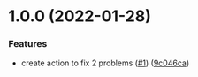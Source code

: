 # 1.0.0 (2022-01-28)


### Features

* create action to fix 2 problems ([#1](https://github.com/levibostian/action-semantic-release-justwork/issues/1)) ([9c046ca](https://github.com/levibostian/action-semantic-release-justwork/commit/9c046ca6cd62a5e611761c263bfdd8f80e7d7d04))
